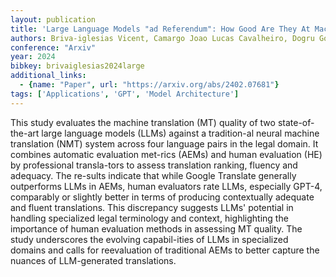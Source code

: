 ```yaml
---
layout: publication
title: 'Large Language Models "ad Referendum": How Good Are They At Machine Translation In The Legal Domain?'
authors: Briva-iglesias Vicent, Camargo Joao Lucas Cavalheiro, Dogru Gokhan
conference: "Arxiv"
year: 2024
bibkey: brivaiglesias2024large
additional_links:
  - {name: "Paper", url: "https://arxiv.org/abs/2402.07681"}
tags: ['Applications', 'GPT', 'Model Architecture']
---
```

This study evaluates the machine translation (MT) quality of two
state-of-the-art large language models (LLMs) against a tradition-al neural
machine translation (NMT) system across four language pairs in the legal
domain. It combines automatic evaluation met-rics (AEMs) and human evaluation
(HE) by professional transla-tors to assess translation ranking, fluency and
adequacy. The re-sults indicate that while Google Translate generally
outperforms LLMs in AEMs, human evaluators rate LLMs, especially GPT-4,
comparably or slightly better in terms of producing contextually adequate and
fluent translations. This discrepancy suggests LLMs' potential in handling
specialized legal terminology and context, highlighting the importance of human
evaluation methods in assessing MT quality. The study underscores the evolving
capabil-ities of LLMs in specialized domains and calls for reevaluation of
traditional AEMs to better capture the nuances of LLM-generated translations.
